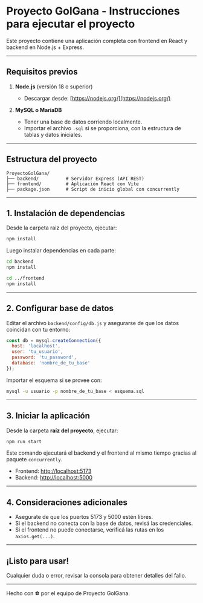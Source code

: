 # Proyecto GolGana - Instrucciones para ejecutar el proyecto

Este proyecto contiene una aplicación completa con frontend en React y backend en Node.js + Express.

---

## Requisitos previos

1. **Node.js** (versión 18 o superior)

   - Descargar desde: [https://nodejs.org/](https://nodejs.org/)

2. **MySQL o MariaDB**

   - Tener una base de datos corriendo localmente.
   - Importar el archivo `.sql` si se proporciona, con la estructura de tablas y datos iniciales.

---

## Estructura del proyecto

```
ProyectoGolGana/
├── backend/          # Servidor Express (API REST)
├── frontend/         # Aplicación React con Vite
├── package.json      # Script de inicio global con concurrently
```

---

## 1. Instalación de dependencias

Desde la carpeta raiz del proyecto, ejecutar:

```bash
npm install
```

Luego instalar dependencias en cada parte:

```bash
cd backend
npm install

cd ../frontend
npm install
```

---

## 2. Configurar base de datos

Editar el archivo `backend/config/db.js` y asegurarse de que los datos coincidan con tu entorno:

```js
const db = mysql.createConnection({
  host: 'localhost',
  user: 'tu_usuario',
  password: 'tu_password',
  database: 'nombre_de_tu_base'
});
```

Importar el esquema si se provee con:

```bash
mysql -u usuario -p nombre_de_tu_base < esquema.sql
```

---

## 3. Iniciar la aplicación

Desde la carpeta **raíz del proyecto**, ejecutar:

```bash
npm run start
```

Este comando ejecutará el backend y el frontend al mismo tiempo gracias al paquete `concurrently`.

- Frontend: [http://localhost:5173](http://localhost:5173)
- Backend:  [http://localhost:5000](http://localhost:5000)

---

## 4. Consideraciones adicionales

- Asegurate de que los puertos 5173 y 5000 estén libres.
- Si el backend no conecta con la base de datos, revisá las credenciales.
- Si el frontend no puede conectarse, verificá las rutas en los `axios.get(...)`.

---

## ¡Listo para usar!

Cualquier duda o error, revisar la consola para obtener detalles del fallo.

---

Hecho con ⚽ por el equipo de Proyecto GolGana.

